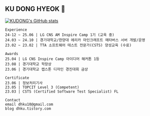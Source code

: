 ## KU DONG HYEOK 👋

<!--
<div align="center">
구동혁
</div>
-->

[![KUDONG's GitHub stats](https://github-readme-stats.vercel.app/api?username=dhku)](https://github.com/dhku/github-readme-stats)

```
Experience                                                                
24-12 ~ 25.06 | LG CNS AM Inspire Camp 1기 (교육 중)
24.03 ~ 24.10 | 경기대학교/한양대 에리카 마인크래프트 메타버스 서버 개발/운영
23.02 ~ 23.02 | TTA 소프트웨어 테스트 전문가(CSTS) 양성교육 (수료)

Awards
25.04 | LG CNS Inspire Camp 아이디어 해커톤 1등
23.08 | 경기대학교 학장상
23.06 | 경기대학교 캡스톤 디자인 경진대회 금상

Certificate
23.06 | 정보처리기사
23.05 | TOPCIT Level 3 (Competent) 
23.03 | CSTS (Certified Software Test Specialist) FL
 
Contact
email dhku10@gmail.com
blog dhku.tistory.com
```

<!--
**dhku/dhku** is a ✨ _special_ ✨ repository because its `README.md` (this file) appears on your GitHub profile.

Here are some ideas to get you started:

- 🔭 I’m currently working on ...
- 🌱 I’m currently learning ...
- 👯 I’m looking to collaborate on ...
- 🤔 I’m looking for help with ...
- 💬 Ask me about ...
- 📫 How to reach me: ...
- 😄 Pronouns: ...
- ⚡ Fun fact: ...
-->
